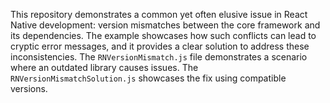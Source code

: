 This repository demonstrates a common yet often elusive issue in React Native development: version mismatches between the core framework and its dependencies. The example showcases how such conflicts can lead to cryptic error messages, and it provides a clear solution to address these inconsistencies.  The `RNVersionMismatch.js` file demonstrates a scenario where an outdated library causes issues. The `RNVersionMismatchSolution.js` showcases the fix using compatible versions.